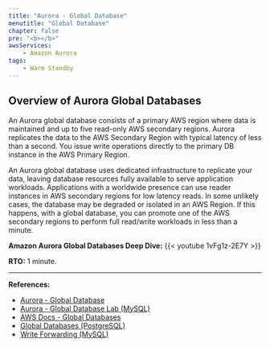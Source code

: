 ```yaml
---
title: "Aurora - Global Database"
menutitle: "Global Database"
chapter: false
pre: "<b></b>"
awsServices: 
    - Amazon Aurora
tags:
    - Warm Standby
---
```


## Overview of Aurora Global Databases

An Aurora global database consists of a primary AWS region where data is maintained and up to five read-only AWS secondary regions. Aurora replicates the data to the AWS Secondary Region with typical latency of less than a second. You issue write operations directly to the primary DB instance in the AWS Primary Region.

An Aurora global database uses dedicated infrastructure to replicate your data, leaving database resources fully available to serve application workloads. Applications with a worldwide presence can use reader instances in AWS secondary regions for low latency reads. In some unlikely cases, the database may be degraded or isolated in an AWS Region. If this happens, with a global database, you can promote one of the AWS secondary regions to perform full read/write workloads in less than a minute.

**Amazon Aurora Global Databases Deep Dive:**
{{< youtube 1vFg1z-2E7Y >}}

**RTO:** 1 minute.

---

**References:**

- [Aurora - Global Database](https://docs.aws.amazon.com/AmazonRDS/latest/AuroraUserGuide/aurora-global-database.html#aurora-global-database-overview)
- [Aurora - Global Database Lab (MySQL)](https://awsauroralabsmy.com/global/deploy/)
- [AWS Docs - Global Databases](https://docs.aws.amazon.com/AmazonRDS/latest/AuroraUserGuide/aurora-global-database.html)
- [Global Databases (PostgreSQL)](https://aws.amazon.com/blogs/database/aurora-postgresql-disaster-recovery-solutions-using-amazon-aurora-global-database/)
- [Write Forwarding (MySQL)](https://aws.amazon.com/blogs/database/building-globally-distributed-mysql-applications-using-write-forwarding-in-amazon-aurora-global-database/)
